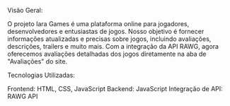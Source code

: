 Visão Geral: 

O projeto Iara Games é uma plataforma online para jogadores, desenvolvedores e entusiastas de jogos. Nosso objetivo é fornecer informações atualizadas e precisas sobre jogos, incluindo avaliações, descrições, trailers e muito mais. Com a integração da API RAWG, agora oferecemos avaliações detalhadas dos jogos diretamente na aba de "Avaliações" do site.

Tecnologias Utilizadas: 

Frontend: HTML, CSS, JavaScript
Backend: JavaScript
Integração de API: RAWG API
